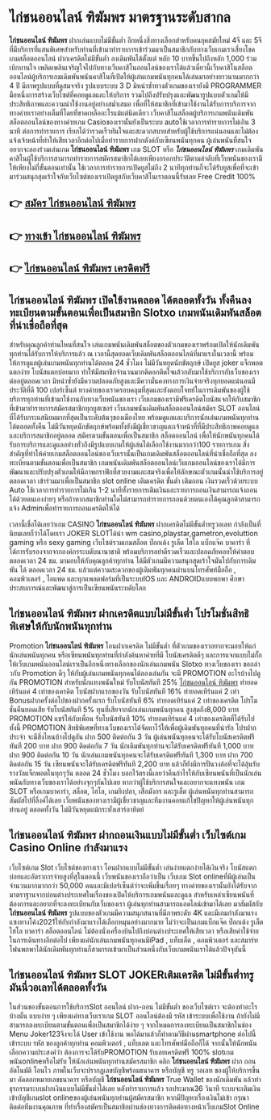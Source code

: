 # ไก่ชนออนไลน์ ฑิฆัมพร  มาตรฐานระดับสากล

**ไก่ชนออนไลน์ ฑิฆัมพร** ฝากเล่นแบบไม่มีขั้นต่ำ  อีกหนึ่งสิ่งทางเลือกสำหรับคนยุคสมัยใหม่ 4จี และ 5จี ที่มีบริการที่แสนพิเศษสำหรับท่านที่เข้ามาทำรายการเข้าร่วมมาเป็นสมาชิกกับทางเว็บเกมเราเสี่ยงโชค เกมสล็อตออนไลน์ ฝากเครดิตไม่มีขั้นต่ำ ลงเดิมพันได้ตั้งแต่ หลัก 10 บาทขึ้นไปถึงหลัก 1,000 ร่วมเบิกบานใจ เพลิดเพลินเจริญใจไปกับทางเว็บคาสิโนออนไลน์ของเราได้แล้วเดี๋ยวนี้เว็บคาสิโนสล็อตออนไลน์ผู้บริการเกมเดิมพันพนันคาสิโนที่เปิดให้ผู้เล่นเกมพนันทุกคนได้เล่นมาอย่างยาวนานมากกว่า 4 ปี มีภาพรูปแบบที่ดูสมจจริง รูปแบบระบบ 3 D
มิหนำซ้ำทางตัวเกมของเรายังมี  PROGRAMMER มือหนึ่งการสร้างเว็บไซต์ที่คอยดูแลและให้บริการ  รวมไปถึงปรับปรุงและพัฒนารูปแบบตัวเกมให้มีประสิทธิภาพและความน่าใช้งานอยู่อย่างสม่ำเสมอ เพื่อที่ให้สมาชิกที่เข้ามาใช้งานได้รับการบริการจากทางค่ายเราอย่างเต็มที่โดยที่ขาดเหลืออะไรแม้แต่นิดเดียว เว็บคาสิโนสล็อตผู้บริการเกมพนันเดิมพันสล็อตออนไลน์ของทางค่ายเกม Casioของเรานั้นยังเป็นระบบ autoใช้เวลาการทำรายการไม่เกิน 3 นาที ต่อการทำรายการ เรียกได้ว่ารวดเร็วทันใจและสะดวกสบายสำหรับผู้ใช้บริการแน่นอนและไม่ต้องแจ้งเจ้าหน้าที่ทำให้เสียเวลาอีกต่อไปเมื่อทำรายการฝากตังค์กับเซียนพนันทุกคน
ผู้เล่นพนันที่สนใจอยากจะลองร่วมเล่นเกม **ไก่ชนออนไลน์ ฑิฆัมพร** เกม SLOT  หรือ ***ไก่ชนออนไลน์ ฑิฆัมพร*** เกมเดิมพันคาสิโนผู้ใช้บริการสามารถทำรายการสมัครสมาชิกได้เลยเพียงกรอกประวัติตามลำดับที่เว็บพนันของเรามีให้เพียงไม่กี่ขั้นตอนเท่านั้น ใช้เวลาการทำรายการเปิดยูสไม่ถึง 2 นาทีทุกท่านก็จะได้รับยูสเพื่อที่จะเข้ามาร่วมสนุกสุดเร้าใจกับเว็บไซต์ของเราเปิดยูสกับเว็บคาสิโนเราตอนนี้รับเลย Free Credit 100%

## 👉 [สมัคร ไก่ชนออนไลน์ ฑิฆัมพร](https://archa888.com/)
## 👉 [ทางเข้า ไก่ชนออนไลน์ ฑิฆัมพร](https://archa888.com/)
## 👉 [ไก่ชนออนไลน์ ฑิฆัมพร เครดิตฟรี](https://archa888.com/)

## ไก่ชนออนไลน์ ฑิฆัมพร เปิดใช้งานตลอด ได้ตลอดทั้งวัน ทั้งคืนลงทะเบียนตามขั้นตอนเพื่อเป็นสมาชิก Slotxo เกมพนันเดิมพันสล็อตที่น่าเชื่อถือที่สุด

สำหรับคุณลูกค้าท่านไหนที่สนใจ เล่นเกมพนันเดิมพันสล็อตของตัวเกมของเราพร้อมเปิดให้นักเดิมพันทุกท่านได้รับการให้บริการแล้ว ณ เวลานี้สุดยอดเว็บเดิมพันสล็อตออนไลน์ที่มาแรงในเวลานี้ พร้อมให้การดูแลผู้เล่นเกมพนันทุกท่านได้ตลอด 24 ชั่วโมง ไม่มีวันหยุดนักขัตฤกษ์ เปิดยูส joker แจ็กพอตแตกง่าย โบนัสแตกบ่อยมาก ทำให้มีสมาชิกจำนวนมากติดอกติดใจแล้วกลับมาใช้บริการกับเว็บของเราต่ออยู่ตลอดเวลา มิหนำซ้ำยังมีความปลอดภัยสูงและมีความั่นคงทางการเงินจ่ายจริงทุกยอดแน่นอนมีประวัติที่ดี 100 เปอร์เซ็นต์ ทางค่ายของเราครอบคลุมที่สุดและยังตอบโจทย์ในการเดิมพันของผู้ใช้บริการทุกท่านที่เข้ามาใช้งานกับทางเว็บพนันของเรา
เว็บเกมของเรามีฟรีเครดิตโบนัสแจกให้กับสมาชิกที่เข้ามาทำรายการสมัครสมาชิกทุกยูสเซอร์ เว็บเกมพนันเดิมพันสล็อตออนไลน์สมัคร SLOT ออนไลน์ ที่ได้รับกระแสนิยมมากที่สุดเป็นระดับต้นๆของเมืองไทย พร้อมดูแลและบริการนักเล่นเกมพนันทุกท่านได้ตลอดทั้งคืน ไม่มีวันหยุดนักขัตฤกษ์พร้อมทั้งยังมีผู้เชี่ยวชาญและเจ้าหน้าที่ที่มีประสิทธิภาพคอยดูแลและบริการสมาชิกอยู่ตลอด สมัครตามขั้นตอนเพื่อเป็นสมาชิก สล็อตออนไลน์ เพื่อให้นักพนันทุกคนได้รับการบริการและดูแลอย่างทั่วถึงมีรูปแบบเกมให้ผู้เล่นได้เลือกใช้งานมากกว่า100 รายการเกม
สิ่งสำคัญที่ทำให้ค่ายเกมสล็อตออนไลน์ของเว็บเรานั้นเป็นเกมเดิมพันสล็อตออนไลน์ที่น่าเชื่อถือที่สุด ลงทะเบียนตามขั้นตอนเพื่อเป็นสมาชิก  เกมพนันเดิมพันสล็อตออนไลน์เว็บเกมออนไลน์ของเราได้มีการพัฒนาและปรับปรุงตัวเกมให้มีภาพกราฟิกที่สวยงามและสมจริงเพื่อให้ลักษณะตัวเกมนั้นน่าใช้บริการอยู่ตลอดเวลา เข้าร่วมมาเพื่อเป็นสมาชิก slot online เติมเครดิต ขั้นต่ำ เติมถอน เงินรวดเร็วด้วยระบบ Auto ใช้เวลาการทำรายการไม่เกิน 1-2 นาทีทั้งรายการเติมเงินและรายการถอนเงินสามารถแจ้งถอนได้ด้วยตนเองง่ายๆ หรือถ้าหากสมาชิกท่านใดไม่สามารถทำรายการถอนด้วยตนเองได้คุณลูกค้าสามารถแจ้ง Adminเพื่อทำรายการถอนเครดิตให้ได้

เวลานี้เชื่อได้เลยว่าเกม CASINO **ไก่ชนออนไลน์ ฑิฆัมพร** ฝากเครดิตไม่มีขั้นต่ำทรูวอเลท กำลังเป็นที่นิยมเลยก็ว่าได้โดยเรา JOKER SLOTได้นำ  wm casino,playstar,gametron,evoluttion gaming หรือ sexy gaming เว็บไซต์รวมเกมสล็อต ป๊อกเด้ง รูเล็ต ไฮโล แบ็กแจ๊ค บาคาร่า ที่ได้การรับรองจากจากองค์กรระบดับนานาชาติ พร้อมบริการอย่าดีรวดเร็วและปลอดภัยคอยให้คำตอบ ตลอดเวลา 24 ชม. มามอบให้กับคุณลูกค้าทุกท่าน ได้มีตัวเกมมีความสนุกสุดเร้าใจมันไปกับการเดิมพัน ได้ ตลอดเวลา 24 ชม. แล้วแต่ความสะดวกของผู้เดิมพันทุกคนผ่านบนโทรศัพท์มือถือ , คอมพิวเตอร์ , ไอแพด และทุกแพลตฟอร์มที่เป็นระบบIOS และ ANDROIDแบบพกพา ศึกษาประสบการณ์และพัฒนาสู่การเป็นเซียนพนันระบดับโลก

## ไก่ชนออนไลน์ ฑิฆัมพร ฝากเครดิตแบบไม่มีขั้นต่ำ โปรโมชั่นสิทธิพิเศษให้กับนักพนันทุกท่าน

 Promotion  **ไก่ชนออนไลน์ ฑิฆัมพร** โอนฝากเครดิต ไม่มีขั้นต่ำ ที่ตัวเกมของเราอยากจะมอบให้แก่  นักเล่นพนันทุกคน หรือเซียนพนันทุกท่านที่กำลังค้นหาค่ายที่มี โบนัสเครดิตดีๆ และการแจกแบบไม่กั๊ก ให้เว็บเกมพนันออนไลน์เราเป็นอีกหนึ่งทางเลือกของนักเล่นเกมพนัน Slotxo ทางเว็บของเรา ขอกล่าวกับ Promotion ดีๆ ให้กับผู้เล่นเกมพนันทุกคนได้ลองเล่นกัน จะมี PROMOTION อะไรบ้างไปดูกัน
 PROMOTION สำหรับนักแทงพนันใหม่ รับโบนัสทันที 25% [ไก่ชนออนไลน์ ฑิฆัมพร](https://archa888.com/) ทำยอดเทิร์นแค่ 4 เท่าของเครดิต
โบนัสฝากแรกของวัน รับโบนัสทันที 16% ทำยอดเทิร์นแค่ 2 เท่า
Bonusฝากครั้งต่อไปของฝากครั้งแรก รับโบนัสทันที 6% ทำยอดเทิร์นแค่ 2 เท่าของเครดิต
โปรโมชั่นคืนยอดเสีย รับโบนัสทันที 5% ทุนที่เสียจากนักเล่นเกมพนันทุกคน สูงสุดถึง8,000 บาท
 PROMOTION แชร์ให้กับเพื่อน รับโบนัสทันที 10% ทำยอดเทิร์นแค่ 4 เท่าของเครดิตที่ได้รับไป
ทั้งนี้ PROMOTION สิทธิพิเศษที่ทางเว็บของเราได้จัดหาไว้ให้เพื่อผู้เดิมพันทุกคนที่น่ารัก โปรฝากประจำ จะมีสิ่งไหนบ้างไปดูกัน
ฝาก 500 ติดต่อกัน 3 วัน ผู้เล่นพนันทุกคนจะได้รับโบนัสเครดิตฟรีทันที 200 บาท
ฝาก 900 ติดต่อกัน 7 วัน นักเดิมพันทุกท่านจะได้รับเครดิตฟรีทันที 1,000 บาท
ฝาก 900 ติดต่อกัน 10 วัน นักเล่นเกมพนันทุกคนจะได้รับเครดิตฟรีทันที 1,300 บาท
ฝาก 700 ติดต่อกัน 15 วัน เซียนพนันจะได้รับเครดิตฟรีทันที 2,200 บาท
แล้วก็ยังมีการปั่นวงล้อที่จะได้ลุ้นรับรางวัลแจ็กพอตในทุกๆวัน ตลอด 24 ชั่วโมง บอกไว้ตรงนี้เลยว่าคืนกำไรให้กับเซียนพนันที่เป็นนักเล่นพนันกับทางเว็บของเราได้อย่างจุกๆกันไปเลย หากว่าผู้ใช้บริการสนใจและอยากจะแทงพนัน เกม SLOT หรือเกมบาคาร่า, สล็อต, ไฮโล, เกมยิงปลา, เสือมังกร และรูเล็ต ผู้เล่นพนันทุกท่านสามารถสัมผัสไปที่ลิ้งค์ได้เลย เว็บพนันของทางเรามีผู้เชี่ยวชาญและทีมงานคอยแก้ไขปัญหาให้ผู้เล่นพนันทุกท่านอยู่ ตลอดทั้งวัน ไม่มีวันหยุดแม้กระทั่งเสาร์อาทิตย์

## ไก่ชนออนไลน์ ฑิฆัมพร ฝากถอนเงินแบบไม่มีขั้นต่ำ  เว็บไซต์เกม  Casino Online กำลังมาแรง

เว็บไซต์เกม Slot เว็บไซต์ของทางเรา โอนฝากแบบไม่มีขั้นต่ำ เล่นง่ายแตกง่ายได้เงินจริง โบนัสแตกบ่อยและอัตราการจ่ายสูงที่สุในตอนนี้ เว็บพนันของเราถือว่าเป็น เว็บเกม Slot onlineที่มีผู้เล่นเป็นจำนวนมากมากกว่า 50,000 คนและมีเปอร์เซ็นต์ว่าจะเพิ่มขึ้นเรื่อยๆ ทางค่ายของเรานั้นยังได้รับจากมาตราฐานจากบ่อนต่างประเทศในเรื่องของเปิดให้บริการเกมพนันและดูแล สำหรับเหล่าเซียนพนันที่ต้องการและอยากที่จะลงทะเบียนกับเว็บของเรา ผู้เล่นทุกท่านสามารถแอดไลน์เข้ามาได้เลย
	มาสัมผัสกับ **ไก่ชนออนไลน์ ฑิฆัมพร** รูปแบบของตัวเกมมีความสนุกสนานที่มีภาพระดับ 4K และมีเกมกำลังมาแรงแซงทางโค้ง2021ให้กับกำลังมาแรงได้เลือกหมุนอย่างมากมาย  ไม่ว่าจะเป็นเกมแบ็กแจ๊ค ป๊อกเด้ง รูเล็ต ไฮโล บาคาร่า สล็อตออนไลน์ ไม่ต้องนั่งเครื่องบินไปถึงบ่อนต่างประเทศให้เสียเวลา หรือเสียค่าใช้จ่ายในการเดินทางอีกต่อไป เพียงแค่นักเล่นเกมพนันทุกคนมีiPad , แท็บเล็ต , คอมพิวเตอร์ และสมาร์ทโฟนพกพาได้นักเดิมพันทุกท่านก็สามารถเข้ามาเป็นส่วนหนึ่งกับเว็บเกมพนันเราได้แล้วปัจจุบันนี้

## ไก่ชนออนไลน์ ฑิฆัมพร SLOT JOKERเติมเครดิต ไม่มีขั้นต่ำทรู มันนี่วอเลทได้ตลอดทั้งวัน

ในส่วนของขั้นตอนการใช้บริการSlot ออนไลน์ ฝาก-ถอน ไม่มีขั้นต่ำ ของเว็บไซต์เรา จะต้องทำอะไรบ้างนั้น แบบง่าย ๆ เพียงแค่ทางเว็บเราเกม SLOT ออนไลน์ต้องมี รหัส เข้าระบบเพื่อใช้งาน ถ้ายังไม่มีสามารถลงทะเบียนตามขั้นตอนเพื่อเป็นสมาชิกได้ง่าย ๆ จากโหมดการลงทะเบียนเป็นสมาชิกในช่อง Menu Joker123จึงจะได้ User เข้าใช้งาน พอได้มาแล้วก็ทำตามวิธีผ่านsmartphone ต่อไปนี้
เข้าระบบ รหัส  ของลูกค้าทุกท่าน คอมพิวเตอร์ , แท็บเลต และโทรศัพท์มือถือก็ได้
จากนั้นให้นักพนันเลือกความประสงค์ว่า ต้องการจะได้รับPROMOTION รับเลยเครดิตฟรี 100% slotเกมพนันonlineหรือไม่รับ
ให้นักเล่นพนันทุกท่านสมัครสมาชิก คลิก **ไก่ชนออนไลน์ ฑิฆัมพร** ฝาก ถอน  อัตโนมัติ โอนไว ภาพในเว็บจะปรากฏเลขบัญชีพร้อมธนาคาร หรือบัญชี ทรู วอเลท ของผู้ให้บริการขึ้นมา
คัดลอกหมายเลขธนาคาร หรือบัญชี **ไก่ชนออนไลน์ ฑิฆัมพร** True Wallet ของนักเดิมพัน แล้วทำธุรกรรมระบบฝากเงินแบบไม่มีขั้นต่ำได้เลย
หลังทำรายการแล้ว รอประมาณ36 วินาที ระบบจะเติมเงินเข้าบัญชีเกมslot onlineของผู้เล่นพนันทุกท่านผู้สมัครสมาชิก
หากมีปัญหาเรื่องเงินไม่เข้า กรุณาติดต่อทีมงานคุณภาพ ที่ทำเรื่องสมัครเป็นสมาชิกผ่านช่องทางการติดต่อทางหน้าเว็บเกมSlot Online


